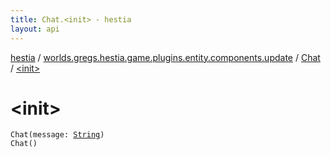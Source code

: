 ```yaml
---
title: Chat.<init> - hestia
layout: api
---
```


<div class='api-docs-breadcrumbs'><a href="../../index.html">hestia</a> / <a href="../index.html">worlds.gregs.hestia.game.plugins.entity.components.update</a> / <a href="index.html">Chat</a> / <a href="./-init-.html">&lt;init&gt;</a></div>

# &lt;init&gt;

<div class="signature"><code><span class="identifier">Chat</span><span class="symbol">(</span><span class="parameterName" id="worlds.gregs.hestia.game.plugins.entity.components.update.Chat$<init>(kotlin.String)/message">message</span><span class="symbol">:</span>&nbsp;<a href="https://kotlinlang.org/api/latest/jvm/stdlib/kotlin/-string/index.html"><span class="identifier">String</span></a><span class="symbol">)</span></code></div>

<div class="signature"><code><span class="identifier">Chat</span><span class="symbol">(</span><span class="symbol">)</span></code></div>
